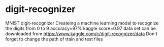 # digit-recognizer
MNIST digit-recognizer
Createing a machine learning model to recognize the digits from 0 to 9
accuracy=97%
kaggle score=0.97
data set can be downloaded from https://www.kaggle.com/c/digit-recognizer/data
Don't forget to change the path of train and test files
